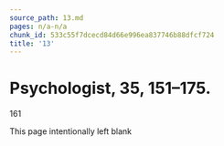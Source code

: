 ```yaml
---
source_path: 13.md
pages: n/a-n/a
chunk_id: 533c55f7dcecd84d66e996ea837746b88dfcf724
title: '13'
---
```

# Psychologist, 35, 151–175.

161

This page intentionally left blank
